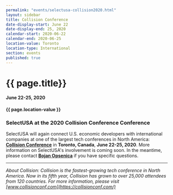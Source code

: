 ```yaml
---
permalink: "events/selectusa-collision2020.html"
layout: sidebar
title: Collision Conference
date-display-start: June 22
date-display-end: 25, 2020
calendar-start: 2020-06-22
calendar-end: 2020-06-25
location-value: Toronto
location-type: International
section: events
published: true
---
```


# {{ page.title}}

#### June 22-25, 2020

#### {{ page.location-value }}

### SelectUSA at the 2020 Collision Conference Conference

SelectUSA will again connect U.S. economic developers with international companies at one of the largest tech conferences in North America: **[Collision Conference](https://collisionconf.com/)** in **Toronto, Canada**, **June 22-25, 2020**. More information on SelectUSA's involvement is coming soon. In the meantime, please contact **[Bojan Opsenica](mailto:bojan.opsenica@trade.gov)** if you have specific questions.

---

_About Collision: Collision is the fastest-growing tech conference in North America. Now in its fifth year, Collision has grown to over 25,000 attendees from 120 countries. For more information, please visit [www.collisionconf.com](https://collisionconf.com/)_
